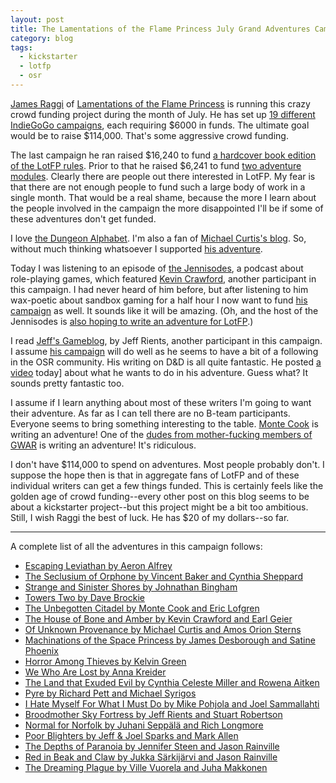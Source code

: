 ```yaml
---
layout: post
title: The Lamentations of the Flame Princess July Grand Adventures Campaign
category: blog
tags:
  - kickstarter
  - lotfp
  - osr
---
```


[James Raggi][1] of [Lamentations of the Flame Princess][2] is running this crazy crowd funding project during the month of July. He has set up [19 different IndieGoGo campaigns][3], each requiring $6000 in funds. The ultimate goal would be to raise $114,000. That's some aggressive crowd funding.

The last campaign he ran raised $16,240 to fund [a hardcover book edition of the LotFP rules][4]. Prior to that he raised $6,241 to fund [two adventure modules][5]. Clearly there are people out there interested in LotFP. My fear is that there are not enough people to fund such a large body of work in a single month. That would be a real shame, because the more I learn about the people involved in the campaign the more disappointed I'll be if some of these adventures don't get funded.

I love [the Dungeon Alphabet][6]. I'm also a fan of [Michael Curtis's blog][7]. So, without much thinking whatsoever I supported [his adventure][8].

Today I was listening to an episode of [the Jennisodes][9], a podcast about role-playing games, which featured [Kevin Crawford][10], another participant in this campaign. I had never heard of him before, but after listening to him wax-poetic about sandbox gaming for a half hour I now want to fund [his campaign][11] as well. It sounds like it will be amazing. (Oh, and the host of the Jennisodes is [also hoping to write an adventure for LotFP][12].)

I read [Jeff's Gameblog][13], by Jeff Rients, another participant in this campaign. I assume [his campaign][14] will do well as he seems to have a bit of a following in the OSR community. His writing on D&D is all quite fantastic. He posted [a video][15] today] about what he wants to do in his adventure. Guess what? It sounds pretty fantastic too.

I assume if I learn anything about most of these writers I'm going to want their adventure. As far as I can tell there are no B-team participants. Everyone seems to bring something interesting to the table. [Monte Cook][15] is writing an adventure! One of the [dudes from mother-fucking members of GWAR][16] is writing an adventure! It's ridiculous.

I don't have $114,000 to spend on adventures. Most people probably don't. I suppose the hope then is that in aggregate fans of LotFP and of these individual writers can get a few things funded. This is certainly feels like the golden age of crowd funding--every other post on this blog seems to be about a kickstarter project--but this project might be a bit too ambitious. Still, I wish Raggi the best of luck. He has $20 of my dollars--so far.

---

A complete list of all the adventures in this campaign follows:

<ul>
    <li><a href="http://www.indiegogo.com/LotFPAlfrey">Escaping Leviathan by Aeron Alfrey</a></li>
    <li><a href="http://www.indiegogo.com/LotFPBaker">The Seclusium of Orphone by Vincent Baker and Cynthia Sheppard</a></li>
    <li><a href="http://www.indiegogo.com/LotFPBingham">Strange and Sinister Shores by Johnathan Bingham</a></li>
    <li><a href="http://www.indiegogo.com/LotFPBrockie">Towers Two by Dave Brockie</a></li>
    <li><a href="http://www.indiegogo.com/LotFPCook">The Unbegotten Citadel by Monte Cook and Eric Lofgren</a></li>
    <li><a href="http://www.indiegogo.com/LotFPCrawford">The House of Bone and Amber by Kevin Crawford and Earl Geier</a></li>
    <li><a href="http://www.indiegogo.com/LotFPCurtis">Of Unknown Provenance by Michael Curtis and Amos Orion Sterns</a></li>
    <li><a href="http://www.indiegogo.com/LotFPDesborough">Machinations of the Space Princess by James Desborough and Satine Phoenix</a></li>
    <li><a href="http://www.indiegogo.com/LotFPGreen">Horror Among Thieves by Kelvin Green</a></li>
    <li><a href="http://www.indiegogo.com/LotFPKreider">We Who Are Lost by Anna Kreider</a></li>
    <li><a href="http://www.indiegogo.com/LotFPMiller">The Land that Exuded Evil by Cynthia Celeste Miller and Rowena Aitken</a></li>
    <li><a href="http://www.indiegogo.com/LotFPPett">Pyre by Richard Pett and Michael Syrigos</a></li>
    <li><a href="http://www.indiegogo.com/LotFPPohjola">I Hate Myself For What I Must Do by Mike Pohjola and Joel Sammallahti</a></li>
    <li><a href="http://www.indiegogo.com/LotFPRients">Broodmother Sky Fortress by Jeff Rients and Stuart Robertson</a></li>
    <li><a href="http://www.indiegogo.com/LotFPSeppala">Normal for Norfolk by Juhani Sepp&auml;l&auml; and Rich Longmore</a></li>
    <li><a href="http://www.indiegogo.com/LotFPSparks">Poor Blighters by Jeff &amp; Joel Sparks and Mark Allen</a></li>
    <li><a href="http://www.indiegogo.com/LotFPSteen">The Depths of Paranoia by Jennifer Steen and Jason Rainville</a></li>
    <li><a href="http://www.indiegogo.com/LotFPSarkijarvi">Red in Beak and Claw by Jukka S&auml;rkij&auml;rvi and Jason Rainville</a></li>
    <li><a href="http://www.indiegogo.com/LotFPVuorela">The Dreaming Plague by Ville Vuorela and Juha Makkonen</a></li>
</ul>



[1]: http://lotfp.blogspot.com/
[2]: http://www.lotfp.com/RPG/
[3]: http://www.lotfp.com/RPG/grand-adventure-campaign
[4]: http://www.indiegogo.com/lotfphardcover?a=228962
[5]: http://www.indiegogo.com/The-Monolith-from-beyond-Space-and-Time?a=228962
[6]: http://www.goodmangames.com/4385preview.html
[7]: http://poleandrope.blogspot.ca/
[8]: http://www.indiegogo.com/LotFPCurtis?a=228962
[9]: http://www.jennisodes.com/
[10]: http://www.sinenomine-pub.com/
[11]: http://www.indiegogo.com/LotFPCrawford?a=228962
[12]: http://www.indiegogo.com/LotFPSteen?a=228962
[13]: http://jrients.blogspot.ca/
[14]: http://www.indiegogo.com/LotFPRients?a=228962
[15]: http://jrients.blogspot.ca/2012/07/broodmother-sky-fortress-videoblog.html
[16]: http://www.indiegogo.com/LotFPCook?a=228962
[17]: http://www3.indiegogo.com/LotFPBrockie
